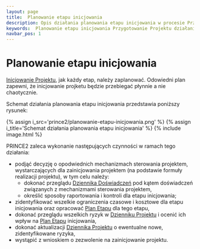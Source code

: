 ```yaml
---
layout: page
title:  Planowanie etapu inicjowania
description: Opis działania planowania etapu inicjowania w procesie Przygotowania Projektu PRINCE2
keywords:  Planowanie etapu inicjowania Przygotowanie Projektu działanie proces PRINCE2
navbar_pos: 1
---
```

# Planowanie etapu inicjowania

[Inicjowanie Projektu](/prince2/inicjowanie-projektu), jak każdy etap, należy zaplanować. Odowiedni plan zapewni, że inicjowanie projketu będzie
przebiegać płynnie a nie chaotycznie.

Schemat działania planowania etapu inicjowania przedstawia poniższy rysunek:

{% assign i_src='prince2/planowanie-etapu-inicjowania.png' %}
{% assign i_title='Schemat działania planowania etapu inicjowania' %}
{% include image.html %}

PRINCE2 zaleca wykonanie następujących czynności w ramach tego działania:

  * podjąć decyzję o opodwiednich mechanizmach sterowania projektem, wystarczających dla zainicjowania projektem (na podstawie formuły
realizacji projektu), w tym celu należy:
    * dokonać przeglądu [Dziennika Doświadczeń](/prince2/opisy-produktow-zarzadczych/dziennik-doswiadczen) pod kątem doświadczeń związanych z mechanizmami sterowania
projektem,
    * określić sposoby raportowania i kontroli dla etapu inicjowania;
  * zidentyfikować wszelkie ograniczenia czasowe i kosztowe dla etapu inicjowania oraz opracować [Plan Etapu](/prince2/opisy-produktow-zarzadczych/plan-etapu) dla
tego etapu,
  * dokonać przeglądu wszelkich ryzyk w [Dzienniku Projektu](/prince2/opisy-produktow-zarzadczych/dziennik-projektu) i ocenić ich wpływ na [Plan Etapu](/prince2/opisy-produktow-zarzadczych/plan-etapu)
inicjowania,
  * dokonać aktualizacji [Dziennika Projektu](/prince2/opisy-produktow-zarzadczych/dziennik-projektu) o ewentualne nowe, zidentyfikowane ryzyka,
  * wystąpić z wnioskiem o zezwolenie na zainicjowanie projektu.
